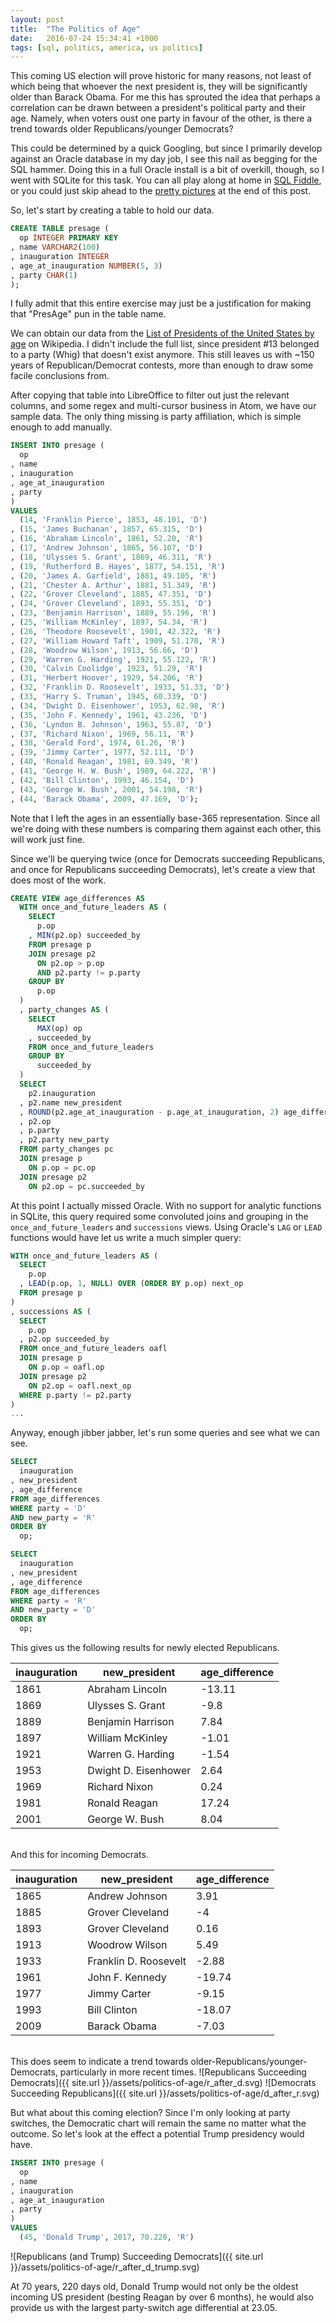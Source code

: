 ```yaml
---
layout: post
title:  "The Politics of Age"
date:   2016-07-24 15:34:41 +1000
tags: [sql, politics, america, us politics]
---
```


This coming US election will prove historic for many reasons, not least of which being that whoever the next president is, they will be significantly older than Barack Obama. For me this has sprouted the idea that perhaps a correlation can be drawn between a president's political party and their age. Namely, when voters oust one party in favour of the other, is there a trend towards older Republicans/younger Democrats?

<!--more-->

This could be determined by a quick Googling, but since I primarily develop against an Oracle database in my day job, I see this nail as begging for the SQL hammer. Doing this in a full Oracle install is a bit of overkill, though, so I went with SQLite for this task. You can all play along at home in [SQL Fiddle](http://sqlfiddle.com), or you could just skip ahead to the [pretty pictures](#charts) at the end of this post.

So, let's start by creating a table to hold our data.

```sql
CREATE TABLE presage (
  op INTEGER PRIMARY KEY
, name VARCHAR2(100)
, inauguration INTEGER
, age_at_inauguration NUMBER(5, 3)
, party CHAR(1)
);
```
I fully admit that this entire exercise may just be a justification for making that "PresAge" pun in the table name.

We can obtain our data from the [List of Presidents of the United States by age](https://en.wikipedia.org/wiki/List_of_Presidents_of_the_United_States_by_age) on Wikipedia. I didn't include the full list, since president #13 belonged to a party (Whig) that doesn't exist anymore. This still leaves us with ~150 years of Republican/Democrat contests, more than enough to draw some facile conclusions from.

After copying that table into LibreOffice to filter out just the relevant columns, and some regex and multi-cursor business in Atom, we have our sample data. The only thing missing is party affiliation, which is simple enough to add manually.

```sql
INSERT INTO presage (
  op
, name
, inauguration
, age_at_inauguration
, party
)
VALUES
  (14, 'Franklin Pierce', 1853, 48.101, 'D')
, (15, 'James Buchanan', 1857, 65.315, 'D')
, (16, 'Abraham Lincoln', 1861, 52.20, 'R')
, (17, 'Andrew Johnson', 1865, 56.107, 'D')
, (18, 'Ulysses S. Grant', 1869, 46.311, 'R')
, (19, 'Rutherford B. Hayes', 1877, 54.151, 'R')
, (20, 'James A. Garfield', 1881, 49.105, 'R')
, (21, 'Chester A. Arthur', 1881, 51.349, 'R')
, (22, 'Grover Cleveland', 1885, 47.351, 'D')
, (24, 'Grover Cleveland', 1893, 55.351, 'D')
, (23, 'Benjamin Harrison', 1889, 55.196, 'R')
, (25, 'William McKinley', 1897, 54.34, 'R')
, (26, 'Theodore Roosevelt', 1901, 42.322, 'R')
, (27, 'William Howard Taft', 1909, 51.170, 'R')
, (28, 'Woodrow Wilson', 1913, 56.66, 'D')
, (29, 'Warren G. Harding', 1921, 55.122, 'R')
, (30, 'Calvin Coolidge', 1923, 51.29, 'R')
, (31, 'Herbert Hoover', 1929, 54.206, 'R')
, (32, 'Franklin D. Roosevelt', 1933, 51.33, 'D')
, (33, 'Harry S. Truman', 1945, 60.339, 'D')
, (34, 'Dwight D. Eisenhower', 1953, 62.98, 'R')
, (35, 'John F. Kennedy', 1961, 43.236, 'D')
, (36, 'Lyndon B. Johnson', 1963, 55.87, 'D')
, (37, 'Richard Nixon', 1969, 56.11, 'R')
, (38, 'Gerald Ford', 1974, 61.26, 'R')
, (39, 'Jimmy Carter', 1977, 52.111, 'D')
, (40, 'Ronald Reagan', 1981, 69.349, 'R')
, (41, 'George H. W. Bush', 1989, 64.222, 'R')
, (42, 'Bill Clinton', 1993, 46.154, 'D')
, (43, 'George W. Bush', 2001, 54.198, 'R')
, (44, 'Barack Obama', 2009, 47.169, 'D');
```

Note that I left the ages in an essentially base-365 representation. Since all we're doing with these numbers is comparing them against each other, this will work just fine.

Since we'll be querying twice (once for Democrats succeeding Republicans, and once for Republicans succeeding Democrats), let's create a view that does most of the work.

```sql
CREATE VIEW age_differences AS
  WITH once_and_future_leaders AS (
    SELECT
      p.op
    , MIN(p2.op) succeeded_by
    FROM presage p
    JOIN presage p2
      ON p2.op > p.op
      AND p2.party != p.party
    GROUP BY
      p.op
  )
  , party_changes AS (
    SELECT
      MAX(op) op
    , succeeded_by
    FROM once_and_future_leaders
    GROUP BY
      succeeded_by
  )
  SELECT
    p2.inauguration
  , p2.name new_president
  , ROUND(p2.age_at_inauguration - p.age_at_inauguration, 2) age_difference
  , p2.op
  , p.party
  , p2.party new_party
  FROM party_changes pc
  JOIN presage p
    ON p.op = pc.op
  JOIN presage p2
    ON p2.op = pc.succeeded_by
```

At this point I actually missed Oracle. With no support for analytic functions in SQLite, this query required some convoluted joins and grouping in the `once_and_future_leaders` and `successions` views. Using Oracle's `LAG` or `LEAD` functions would have let us write a much simpler query:

```sql
WITH once_and_future_leaders AS (
  SELECT
    p.op
  , LEAD(p.op, 1, NULL) OVER (ORDER BY p.op) next_op
  FROM presage p
)
, successions AS (
  SELECT
    p.op
  , p2.op succeeded_by
  FROM once_and_future_leaders oafl
  JOIN presage p
    ON p.op = oafl.op
  JOIN presage p2
    ON p2.op = oafl.next_op
  WHERE p.party != p2.party
)
...
```

Anyway, enough jibber jabber, let's run some queries and see what we can see.

```sql
SELECT
  inauguration
, new_president
, age_difference
FROM age_differences
WHERE party = 'D'
AND new_party = 'R'
ORDER BY
  op;

SELECT
  inauguration
, new_president
, age_difference
FROM age_differences
WHERE party = 'R'
AND new_party = 'D'
ORDER BY
  op;
```

This gives us the following results for newly elected Republicans.

| inauguration |        new_president | age_difference |
|--------------|----------------------|----------------|
|         1861 |      Abraham Lincoln |         -13.11 |
|         1869 |     Ulysses S. Grant |           -9.8 |
|         1889 |    Benjamin Harrison |           7.84 |
|         1897 |     William McKinley |          -1.01 |
|         1921 |    Warren G. Harding |          -1.54 |
|         1953 | Dwight D. Eisenhower |           2.64 |
|         1969 |        Richard Nixon |           0.24 |
|         1981 |        Ronald Reagan |          17.24 |
|         2001 |       George W. Bush |           8.04 |

<br/>
And this for incoming Democrats.

| inauguration |         new_president | age_difference |
|--------------|-----------------------|----------------|
|         1865 |        Andrew Johnson |           3.91 |
|         1885 |      Grover Cleveland |             -4 |
|         1893 |      Grover Cleveland |           0.16 |
|         1913 |        Woodrow Wilson |           5.49 |
|         1933 | Franklin D. Roosevelt |          -2.88 |
|         1961 |       John F. Kennedy |         -19.74 |
|         1977 |          Jimmy Carter |          -9.15 |
|         1993 |          Bill Clinton |         -18.07 |
|         2009 |          Barack Obama |          -7.03 |

<br/>
This does seem to indicate a trend towards older-Republicans/younger-Democrats, particularly in more recent times.

<a name="charts"/>
![Republicans Succeeding Democrats]({{ site.url }}/assets/politics-of-age/r_after_d.svg)
![Democrats Succeeding Republicans]({{ site.url }}/assets/politics-of-age/d_after_r.svg)

But what about this coming election? Since I'm only looking at party switches, the Democratic chart will remain the same no matter what the outcome. So let's look at the effect a potential Trump presidency would have.

```sql
INSERT INTO presage (
  op
, name
, inauguration
, age_at_inauguration
, party
)
VALUES
  (45, 'Donald Trump', 2017, 70.220, 'R')
```

![Republicans (and Trump) Succeeding Democrats]({{ site.url }}/assets/politics-of-age/r_after_d_trump.svg)

At 70 years, 220 days old, Donald Trump would not only be the oldest incoming US president (besting Reagan by over 6 months), he would also provide us with the largest party-switch age differential at 23.05.
